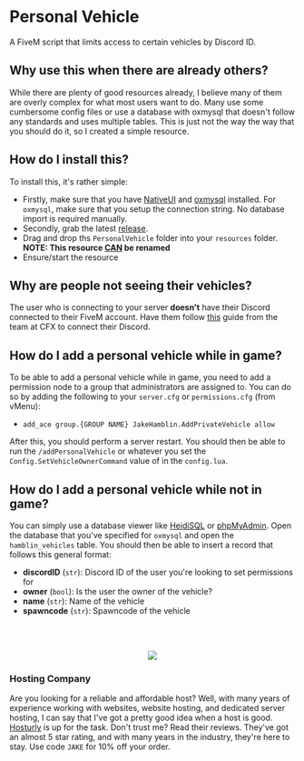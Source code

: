 # Personal Vehicle
A FiveM script that limits access to certain vehicles by Discord ID.

## Why use this when there are already others?
While there are plenty of good resources already, I believe many of them are overly complex for what most users want to do. Many use some cumbersome config files or use a database with oxmysql that doesn't follow any standards and uses multiple tables. This is just not the way the way that you should do it, so I created a simple resource.

## How do I install this?
To install this, it's rather simple:
- Firstly, make sure that you have [NativeUI](https://github.com/FrazzIe/NativeUILua) and [oxmysql](https://github.com/overextended/oxmysql) installed. For `oxmysql`, make sure that you setup the connection string. No database import is required manually.
- Secondly, grab the latest [release](https://github.com/JakeHamblin/PersonalVehicle/releases/latest).
- Drag and drop ths `PersonalVehicle` folder into your `resources` folder. **NOTE: This resource <ins>CAN</ins> be renamed**
- Ensure/start the resource

## Why are people not seeing their vehicles?
The user who is connecting to your server **doesn't** have their Discord connected to their FiveM account. Have them follow [this](https://support.cfx.re/hc/en-us/articles/16677419444508-How-to-link-your-Discord-account) guide from the team at CFX to connect their Discord.

## How do I add a personal vehicle while in game?
To be able to add a personal vehicle while in game, you need to add a permission node to a group that administrators are assigned to. You can do so by adding the following to your `server.cfg` or `permissions.cfg` (from vMenu):
 - `add_ace group.{GROUP NAME} JakeHamblin.AddPrivateVehicle allow`

After this, you should perform a server restart. You should then be able to run the `/addPersonalVehicle` or whatever you set the `Config.SetVehicleOwnerCommand` value of in the `config.lua`.

## How do I add a personal vehicle while not in game?
You can simply use a database viewer like [HeidiSQL](https://www.heidisql.com/) or [phpMyAdmin](https://www.phpmyadmin.net/). Open the database that you've specified for `oxmysql` and open the `hamblin_vehicles` table. You should then be able to insert a record that follows this general format:

- **discordID** (`str`): Discord ID of the user you're looking to set permissions for
- **owner** (`bool`):    Is the user the owner of the vehicle?
- **name** (`str`):      Name of the vehicle
- **spawncode** (`str`): Spawncode of the vehicle


<br><br><p align="center">
 <img src="https://jakehamblin.com/images/hosturly.png">
</p>

### Hosting Company
Are you looking for a reliable and affordable host? Well, with many years of experience working with websites, website hosting, and dedicated server hosting, I can say that I've got a pretty good idea when a host is good. [Hosturly](https://jakehamblin.com/hosturly) is up for the task. Don't trust me? Read their reviews. They've got an almost 5 star rating, and with many years in the industry, they're here to stay. Use code `JAKE` for 10% off your order.